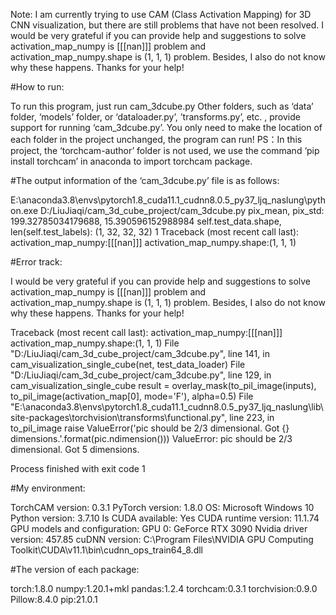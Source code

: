 Note: I am currently trying to use CAM (Class Activation Mapping) for 3D CNN visualization, but there are still problems that have not been resolved. 
I would be very grateful if you can provide help and suggestions to solve activation_map_numpy is [[[nan]]] problem and activation_map_numpy.shape is (1, 1, 1) problem.
Besides, I also do not know why these happens. Thanks for your help!

#How to run:

To run this program, just run cam_3dcube.py
Other folders, such as ‘data’ folder, ‘models’ folder, or ‘dataloader.py’, ’transforms.py’, etc. , provide support for running ‘cam_3dcube.py’.
You only need to make the location of each folder in the project unchanged, the program can run!
PS：In this project, the ‘torchcam-author’ folder is not used, we use the command ‘pip install torchcam’ in anaconda to import torchcam package.

#The output information of the ‘cam_3dcube.py’ file is as follows:

E:\anaconda3.8\envs\pytorch1.8_cuda11.1_cudnn8.0.5_py37_ljq_naslung\python.exe D:/LiuJiaqi/cam_3d_cube_project/cam_3dcube.py
pix_mean, pix_std: 199.32785034179688, 15.390596152988984
self.test_data.shape, len(self.test_labels):
(1, 32, 32, 32) 1
Traceback (most recent call last):
activation_map_numpy:[[[nan]]]
activation_map_numpy.shape:(1, 1, 1)

#Error track:

I would be very grateful if you can provide help and suggestions to solve activation_map_numpy is [[[nan]]] problem and activation_map_numpy.shape is (1, 1, 1) problem. 
Besides, I also do not know why these happens. Thanks for your help!

Traceback (most recent call last):
activation_map_numpy:[[[nan]]]
activation_map_numpy.shape:(1, 1, 1)
  File "D:/LiuJiaqi/cam_3d_cube_project/cam_3dcube.py", line 141, in <module>
    cam_visualization_single_cube(net, test_data_loader)
  File "D:/LiuJiaqi/cam_3d_cube_project/cam_3dcube.py", line 129, in cam_visualization_single_cube
    result = overlay_mask(to_pil_image(inputs), to_pil_image(activation_map[0], mode='F'), alpha=0.5)
  File "E:\anaconda3.8\envs\pytorch1.8_cuda11.1_cudnn8.0.5_py37_ljq_naslung\lib\site-packages\torchvision\transforms\functional.py", line 223, in to_pil_image
    raise ValueError('pic should be 2/3 dimensional. Got {} dimensions.'.format(pic.ndimension()))
ValueError: pic should be 2/3 dimensional. Got 5 dimensions.

Process finished with exit code 1

#My environment:

TorchCAM version: 0.3.1
PyTorch version: 1.8.0
OS: Microsoft Windows 10
Python version: 3.7.10
Is CUDA available: Yes
CUDA runtime version: 11.1.74
GPU models and configuration: GPU 0: GeForce RTX 3090
Nvidia driver version: 457.85
cuDNN version: C:\Program Files\NVIDIA GPU Computing Toolkit\CUDA\v11.1\bin\cudnn_ops_train64_8.dll

#The version of each package:

torch:1.8.0
numpy:1.20.1+mkl
pandas:1.2.4
torchcam:0.3.1
torchvision:0.9.0
Pillow:8.4.0
pip:21.0.1
